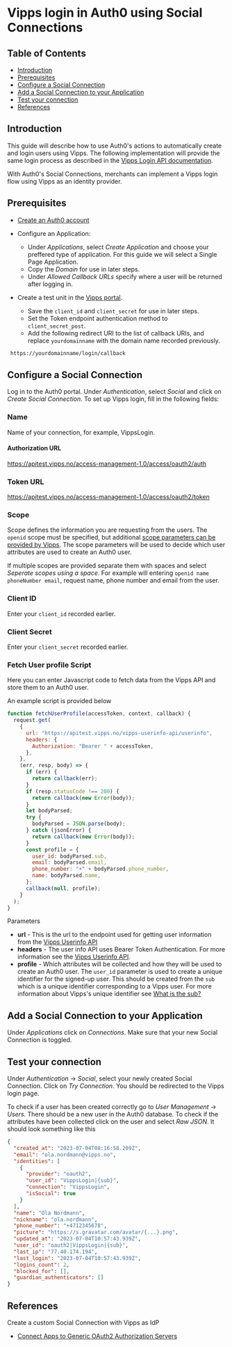 <!-- START_METADATA
---
title: Vipps login in Auth0 using Social Connections
sidebar_label: Login using Social Connections
sidebar_position: 191
pagination_next: null
pagination_prev: null
---
END_METADATA -->

# Vipps login in Auth0 using Social Connections

## Table of Contents

- [Introduction](#introduction)
- [Prerequisites](#prerequisites)
- [Configure a Social Connection](#configure-a-social-connection)
- [Add a Social Connection to your Application](#add-a-social-connection-to-your-application)
- [Test your connection](#test-your-connection)
- [References](#references)

## Introduction

This guide will describe how to use Auth0's actions to automatically create and login users using Vipps. The following implementation will provide the same login process as described in the [Vipps Login API documentation](https://developer.vippsmobilepay.com/docs/APIs/login-api/how-it-works/vipps-login-api-howitworks/#the-login-process).

With Auth0's Social Connections, merchants can implement a Vipps login flow using Vipps as an identity provider.

## Prerequisites

- [Create an Auth0 account](https://auth0.com/signup)
- Configure an Application:

  - Under _Applications_, select _Create Application_ and choose your preffered type of application. For this guide we will select a Single Page Application.
  - Copy the _Domain_ for use in later steps.
  - Under _Allowed Callback URLs_ specify where a user will be returned after logging in.

- Create a test unit in the [Vipps portal](https://developer.vippsmobilepay.com/docs/vipps-developers/developer-resources/portal/).

  - Save the `client_id` and `client_secret` for use in later steps.
  - Set the Token endpoint authentication method to `client_secret_post`.
  - Add the following redirect URI to the list of callback URIs, and replace `yourdomainname` with the domain name recorded previously.

```bash
 https://yourdomainname/login/callback
```

## Configure a Social Connection

Log in to the Auth0 portal. Under _Authentication_, select _Social_ and click on _Create Social Connection_. To set up Vipps login, fill in the following fields:

### Name

Name of your connection, for example, VippsLogin.

#### Authorization URL

https://apitest.vipps.no/access-management-1.0/access/oauth2/auth

### Token URL

https://apitest.vipps.no/access-management-1.0/access/oauth2/token

### Scope

Scope defines the information you are requesting from the users. The `openid` scope must be specified, but additional [scope parameters can be provided by Vipps](https://developer.vippsmobilepay.com/docs/APIs/login-api/api-guide/core-concepts/#scopes). The scope parameters will be used to decide which user attributes are used to create an Auth0 user.

If multiple scopes are provided separate them with spaces and select _Seperate scopes using a space_. For example will entering `openid name phoneNumber email`, request name, phone number and email from the user.

### Client ID

Enter your `client_id` recorded earlier.

### Client Secret

Enter your `client_secret` recorded earlier.

### Fetch User profile Script

Here you can enter Javascript code to fetch data from the Vipps API and store them to an Auth0 user.

An example script is provided below

```js
function fetchUserProfile(accessToken, context, callback) {
  request.get(
    {
      url: "https://apitest.vipps.no/vipps-userinfo-api/userinfo",
      headers: {
        Authorization: "Bearer " + accessToken,
      },
    },
    (err, resp, body) => {
      if (err) {
        return callback(err);
      }
      if (resp.statusCode !== 200) {
        return callback(new Error(body));
      }
      let bodyParsed;
      try {
        bodyParsed = JSON.parse(body);
      } catch (jsonError) {
        return callback(new Error(body));
      }
      const profile = {
        user_id: bodyParsed.sub,
        email: bodyParsed.email,
        phone_number: "+" + bodyParsed.phone_number,
        name: bodyParsed.name,
      };
      callback(null, profile);
    }
  );
}
```

Parameters

- **url** - This is the url to the endpoint used for getting user information from the [Vipps Userinfo API](https://developer.vippsmobilepay.com/docs/APIs/userinfo-api/)
- **headers** - The user info API uses Bearer Token Authentication. For more information see the [Vipps Userinfo API](https://developer.vippsmobilepay.com/docs/APIs/userinfo-api/).
- **profile** - Which attributes will be collected and how they will be used to create an Auth0 user. The `user_id` parameter is used to create a unique identifier for the signed-up user. This should be created from the `sub` which is a unique identifier corresponding to a Vipps user. For more information about Vipps's unique identifier see [What is the sub?](https://developer.vippsmobilepay.com/docs/APIs/userinfo-api/userinfo-api-faq/#what-is-the-sub)

## Add a Social Connection to your Application

Under _Applications_ click on _Connections_. Make sure that your new Social Connection is toggled.

## Test your connection

Under _Authentication_ -> _Social_, select your newly created Social Connection. Click on _Try Connection_. You should be redirected to the Vipps login page.

To check if a user has been created correctly go to _User Management_ -> _Users_. There should be a new user in the Auth0 database. To check if the attributes have been collected click on the user and select _Raw JSON_. It should look something like this

```json
{
  "created_at": "2023-07-04T08:16:58.209Z",
  "email": "ola.nordmann@vipps.no",
  "identities": [
    {
      "provider": "oauth2",
      "user_id": "VippsLogin|{sub}",
      "connection": "VippsLogin",
      "isSocial": true
    }
  ],
  "name": "Ola Nordmann",
  "nickname": "ola.nordmann",
  "phone_number": "+4712345678",
  "picture": "https://s.gravatar.com/avatar/{...}.png",
  "updated_at": "2023-07-04T10:57:43.939Z",
  "user_id": "oauth2|VippsLogin|{sub}",
  "last_ip": "77.40.174.194",
  "last_login": "2023-07-04T10:57:43.939Z",
  "logins_count": 2,
  "blocked_for": [],
  "guardian_authenticators": []
}
```

## References

Create a custom Social Connection with Vipps as IdP

- [Connect Apps to Generic OAuth2 Authorization Servers](https://auth0.com/docs/authenticate/identity-providers/social-identity-providers/oauth2)
